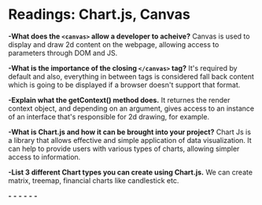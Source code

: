 # Readings: Chart.js, Canvas

**-What does the `<canvas>` allow a developer to acheive?**
Canvas is used to display and draw 2d content on the webpage, allowing access to parameters through DOM and JS.

**-What is the importance of the closing `</canvas>` tag?**
It's required by default and also, everything in between tags is considered fall back content which is going to be displayed if a browser doesn't support that format.

**-Explain what the getContext() method does.**
It returnes the render context object, and depending on an argument, gives access to an instance of an interface that's responsible for 2d drawing, for example. 

**-What is Chart.js and how it can be brought into your project?**
Chart Js is a library that allows effective and simple application of data visualization. It can help to provide users with various types of charts, allowing simpler access to information.

**-List 3 different Chart types you can create using Chart.js.**
We can create matrix, treemap, financial charts like candlestick etc. 

**-**
**-**
**-**
**-**
**-**
**-**

